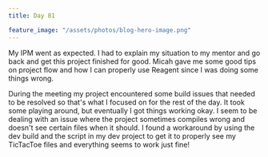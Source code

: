 ```yaml
---
title: Day 81

feature_image: "/assets/photos/blog-hero-image.png"
---
```


My IPM went as expected. I had to explain my situation to my mentor and go back and get this project finished
for good. Micah gave me some good tips on project flow and how I can properly use Reagent since I was doing
some things wrong.

During the meeting my project encountered some build issues that needed to be resolved so that's what I
focused on for the rest of the day. It took some playing around, but eventually I got things working okay.
I seem to be dealing with an issue where the project sometimes compiles wrong and doesn't see certain files
when it should. I found a workaround by using the dev build and the script in my dev project to get it to
properly see my TicTacToe files and everything seems to work just fine!
  